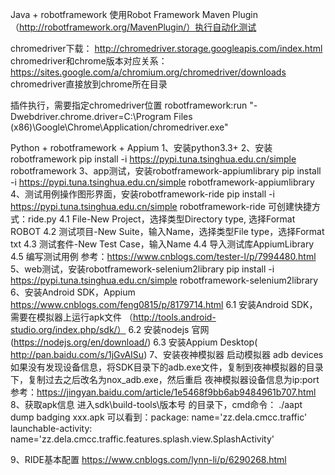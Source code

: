 Java + robotframework
使用Robot Framework Maven Plugin（http://robotframework.org/MavenPlugin/）执行自动化测试

chromedriver下载： http://chromedriver.storage.googleapis.com/index.html
chromedriver和chrome版本对应关系：https://sites.google.com/a/chromium.org/chromedriver/downloads
chromedriver直接放到chrome所在目录

插件执行，需要指定chromedriver位置
robotframework:run "-Dwebdriver.chrome.driver=C:\Program Files (x86)\Google\Chrome\Application/chromedriver.exe"


Python + robotframework + Appium
1、安装python3.3+
2、安装robotframework
    pip install -i https://pypi.tuna.tsinghua.edu.cn/simple robotframework
3、app测试，安装robotframework-appiumlibrary
    pip install -i https://pypi.tuna.tsinghua.edu.cn/simple robotframework-appiumlibrary
4、测试用例操作图形界面，安装robotframework-ride
    pip install -i https://pypi.tuna.tsinghua.edu.cn/simple robotframework-ride
    可创建快捷方式：ride.py
    4.1 File-New Project，选择类型Directory type, 选择Format ROBOT
    4.2 测试项目-New Suite，输入Name，选择类型File type，选择Format txt
    4.3 测试套件-New Test Case，输入Name
    4.4 导入测试库AppiumLibrary
    4.5 编写测试用例
    参考：https://www.cnblogs.com/tester-l/p/7994480.html
5、web测试，安装robotframework-selenium2library
    pip install -i https://pypi.tuna.tsinghua.edu.cn/simple robotframework-selenium2library
6、安装Android SDK，Appium
    https://www.cnblogs.com/feng0815/p/8179714.html
    6.1 安装Android SDK，需要在模拟器上运行apk文件 （http://tools.android-studio.org/index.php/sdk/）
    6.2 安装nodejs 官网(https://nodejs.org/en/download/)
    6.3 安装Appium Desktop(
    http://pan.baidu.com/s/1jGvAISu)
7、安装夜神模拟器
    启动模拟器
    adb devices 如果没有发现设备信息，将SDK目录下的adb.exe文件，复制到夜神模拟器的目录下，复制过去之后改名为nox_adb.exe，然后重启
    夜神模拟器设备信息为ip:port
    参考：https://jingyan.baidu.com/article/1e5468f9bb6ab9484961b707.html
8、获取apk信息
    进入sdk\build-tools\版本号 的目录下，cmd命令：
    ./aapt dump badging xxx.apk
    可以看到：package: name='zz.dela.cmcc.traffic'
    launchable-activity: name='zz.dela.cmcc.traffic.features.splash.view.SplashActivity'

9、RIDE基本配置
    https://www.cnblogs.com/lynn-li/p/6290268.html